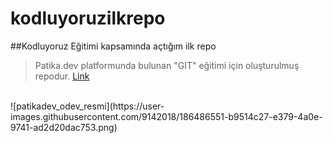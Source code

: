 # kodluyoruzilkrepo
 ##Kodluyoruz Eğitimi kapsamında açtığım ilk repo

 > Patika.dev platformunda bulunan "GIT" eğitimi için oluşturulmuş repodur.
 [Link](https://app.patika.dev/courses/git)
 <br>
 ![patikadev_odev_resmi](https://user-images.githubusercontent.com/9142018/186486551-b9514c27-e379-4a0e-9741-ad2d20dac753.png)

